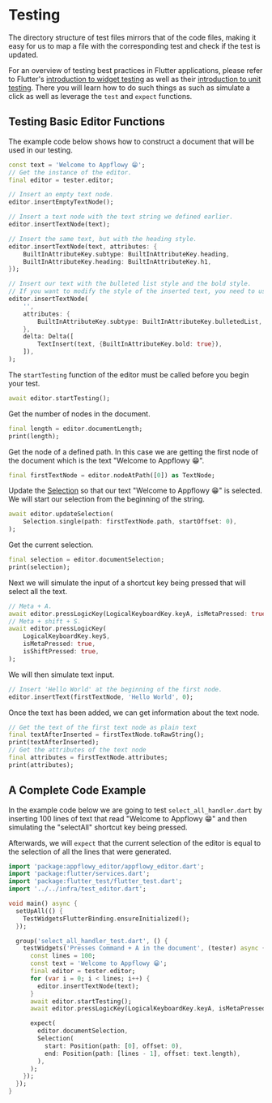 # Testing

The directory structure of test files mirrors that of the code files, making it easy for us to map a file with the corresponding test and check if the test is updated.

For an overview of testing best practices in Flutter applications, please refer to Flutter's [introduction to widget testing](https://docs.flutter.dev/cookbook/testing/widget/introduction) as well as their [introduction to unit testing](https://docs.flutter.dev/cookbook/testing/unit/introduction).
There you will learn how to do such things as such as simulate a click as well as leverage the `test` and `expect` functions.

## Testing Basic Editor Functions

The example code below shows how to construct a document that will be used in our testing.

```dart
const text = 'Welcome to Appflowy 😁';
// Get the instance of the editor.
final editor = tester.editor;

// Insert an empty text node.
editor.insertEmptyTextNode();

// Insert a text node with the text string we defined earlier.
editor.insertTextNode(text);

// Insert the same text, but with the heading style.
editor.insertTextNode(text, attributes: {
    BuiltInAttributeKey.subtype: BuiltInAttributeKey.heading,
    BuiltInAttributeKey.heading: BuiltInAttributeKey.h1,
});

// Insert our text with the bulleted list style and the bold style.
// If you want to modify the style of the inserted text, you need to use the Delta parameter.
editor.insertTextNode(
    '',
    attributes: {
        BuiltInAttributeKey.subtype: BuiltInAttributeKey.bulletedList,
    },
    delta: Delta([
        TextInsert(text, {BuiltInAttributeKey.bold: true}),
    ]),
);
```

The `startTesting` function of the editor must be called before you begin your test.

```dart
await editor.startTesting();
```

Get the number of nodes in the document.

```dart
final length = editor.documentLength;
print(length);
```

Get the node of a defined path. In this case we are getting the first node of the document which is the text "Welcome to Appflowy 😁".

```dart
final firstTextNode = editor.nodeAtPath([0]) as TextNode;
```

Update the [Selection](https://github.com/AppFlowy-IO/AppFlowy/blob/main/frontend/app_flowy/packages/appflowy_editor/lib/src/document/selection.dart) so that our text "Welcome to Appflowy 😁" is selected. We will start our selection from the beginning of the string.

```dart
await editor.updateSelection(
    Selection.single(path: firstTextNode.path, startOffset: 0),
);
```

Get the current selection.

```dart
final selection = editor.documentSelection;
print(selection);
```

Next we will simulate the input of a shortcut key being pressed that will select all the text.

```dart
// Meta + A.
await editor.pressLogicKey(LogicalKeyboardKey.keyA, isMetaPressed: true);
// Meta + shift + S.
await editor.pressLogicKey(
    LogicalKeyboardKey.keyS,
    isMetaPressed: true,
    isShiftPressed: true,
);
```

We will then simulate text input.

```dart
// Insert 'Hello World' at the beginning of the first node.
editor.insertText(firstTextNode, 'Hello World', 0);
```

Once the text has been added, we can get information about the text node.

```dart
// Get the text of the first text node as plain text
final textAfterInserted = firstTextNode.toRawString();
print(textAfterInserted);
// Get the attributes of the text node
final attributes = firstTextNode.attributes;
print(attributes);
```

## A Complete Code Example

In the example code below we are going to test `select_all_handler.dart` by inserting 100 lines of text that read "Welcome to Appflowy 😁" and then simulating the "selectAll" shortcut key being pressed.

Afterwards, we will `expect` that the current selection of the editor is equal to the selection of all the lines that were generated.

```dart
import 'package:appflowy_editor/appflowy_editor.dart';
import 'package:flutter/services.dart';
import 'package:flutter_test/flutter_test.dart';
import '../../infra/test_editor.dart';

void main() async {
  setUpAll(() {
    TestWidgetsFlutterBinding.ensureInitialized();
  });

  group('select_all_handler_test.dart', () {
    testWidgets('Presses Command + A in the document', (tester) async {
      const lines = 100;
      const text = 'Welcome to Appflowy 😁';
      final editor = tester.editor;
      for (var i = 0; i < lines; i++) {
        editor.insertTextNode(text);
      }
      await editor.startTesting();
      await editor.pressLogicKey(LogicalKeyboardKey.keyA, isMetaPressed: true);

      expect(
        editor.documentSelection,
        Selection(
          start: Position(path: [0], offset: 0),
          end: Position(path: [lines - 1], offset: text.length),
        ),
      );
    });
  });
}
```
